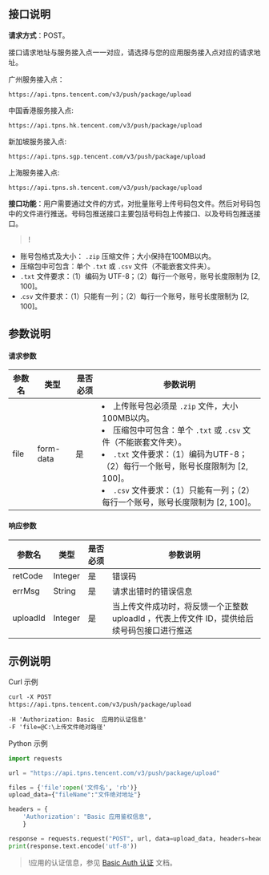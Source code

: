 ## 接口说明

**请求方式**：POST。

接口请求地址与服务接入点一一对应，请选择与您的应用服务接入点对应的请求地址。

广州服务接入点：
```plaintext
https://api.tpns.tencent.com/v3/push/package/upload
```
中国香港服务接入点:
```plaintext
https://api.tpns.hk.tencent.com/v3/push/package/upload
```
新加坡服务接入点:
```plaintext
https://api.tpns.sgp.tencent.com/v3/push/package/upload
```
上海服务接入点:

```plaintext
https://api.tpns.sh.tencent.com/v3/push/package/upload
```

**接口功能**：用户需要通过文件的方式，对批量账号上传号码包文件。然后对号码包中的文件进行推送。号码包推送接口主要包括号码包上传接口、以及号码包推送接口。

>!
- 账号包格式及大小： `.zip` 压缩文件；大小保持在100MB以内。
- 压缩包中可包含：单个 `.txt` 或 `.csv` 文件（不能嵌套文件夹）。
- `.txt` 文件要求：（1）编码为 UTF-8；（2）每行一个账号，账号长度限制为 [2, 100]。
- .`csv` 文件要求：（1）只能有一列；（2）每行一个账号，账号长度限制为 [2, 100]。

## 参数说明

#### 请求参数  

| 参数名  | 类型  | 是否必须  | 参数说明  |
| --- | --- | --- | --- |
| file  | form-data | 是  | <li>上传账号包必须是 `.zip` 文件，大小100MB以内。<li>压缩包中可包含：单个 `.txt` 或 `.csv` 文件（不能嵌套文件夹）。<li>`.txt` 文件要求：（1）编码为UTF-8；（2）每行一个账号，账号长度限制为 [2, 100]。<li> `.csv` 文件要求：（1）只能有一列；（2）每行一个账号，账号长度限制为 [2, 100]。

#### 响应参数

| 参数名  | 类型  | 是否必须  | 参数说明  |
| --- | --- | --- | --- |
| retCode   | Integer  | 是   | 错误码   |
| errMsg   | String   | 是   | 请求出错时的错误信息   |
| uploadId    | Integer   | 是   | 当上传文件成功时，将反馈一个正整数 uploadId ，代表上传文件 ID，提供给后续号码包接口进行推送   |


## 示例说明


Curl  示例
``` xml
curl -X POST 
https://api.tpns.tencent.com/v3/push/package/upload 
   
-H 'Authorization: Basic  应用的认证信息' 
-F 'file=@C:\上传文件绝对路径'
```

Python  示例
``` python
import requests

url = "https://api.tpns.tencent.com/v3/push/package/upload"

files = {'file':open('文件名', 'rb')}
upload_data={"fileName":"文件绝对地址"}

headers = {
    'Authorization': "Basic 应用鉴权信息",
    }

response = requests.request("POST", url, data=upload_data, headers=headers, files=files, verify=False)
print(response.text.encode('utf-8'))
```

>!应用的认证信息，参见 [Basic Auth 认证](https://cloud.tencent.com/document/product/548/39062) 文档。
